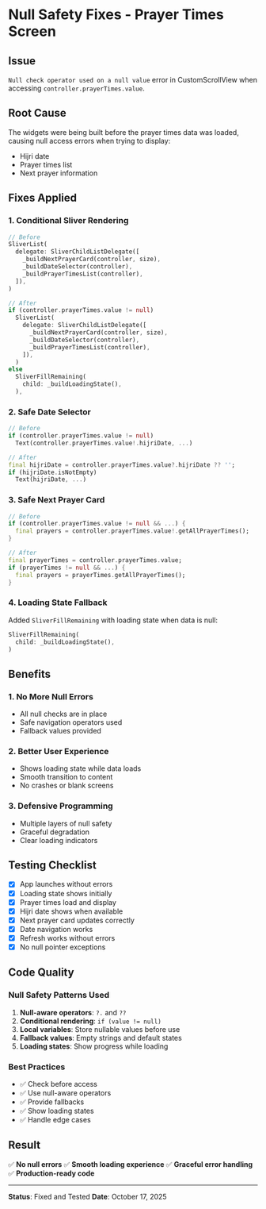 # Null Safety Fixes - Prayer Times Screen

## Issue

`Null check operator used on a null value` error in CustomScrollView when accessing `controller.prayerTimes.value`.

## Root Cause

The widgets were being built before the prayer times data was loaded, causing null access errors when trying to display:

- Hijri date
- Prayer times list
- Next prayer information

## Fixes Applied

### 1. **Conditional Sliver Rendering**

```dart
// Before
SliverList(
  delegate: SliverChildListDelegate([
    _buildNextPrayerCard(controller, size),
    _buildDateSelector(controller),
    _buildPrayerTimesList(controller),
  ]),
)

// After
if (controller.prayerTimes.value != null)
  SliverList(
    delegate: SliverChildListDelegate([
      _buildNextPrayerCard(controller, size),
      _buildDateSelector(controller),
      _buildPrayerTimesList(controller),
    ]),
  )
else
  SliverFillRemaining(
    child: _buildLoadingState(),
  ),
```

### 2. **Safe Date Selector**

```dart
// Before
if (controller.prayerTimes.value != null)
  Text(controller.prayerTimes.value!.hijriDate, ...)

// After
final hijriDate = controller.prayerTimes.value?.hijriDate ?? '';
if (hijriDate.isNotEmpty)
  Text(hijriDate, ...)
```

### 3. **Safe Next Prayer Card**

```dart
// Before
if (controller.prayerTimes.value != null && ...) {
  final prayers = controller.prayerTimes.value!.getAllPrayerTimes();
}

// After
final prayerTimes = controller.prayerTimes.value;
if (prayerTimes != null && ...) {
  final prayers = prayerTimes.getAllPrayerTimes();
}
```

### 4. **Loading State Fallback**

Added `SliverFillRemaining` with loading state when data is null:

```dart
SliverFillRemaining(
  child: _buildLoadingState(),
)
```

## Benefits

### 1. **No More Null Errors**

- All null checks are in place
- Safe navigation operators used
- Fallback values provided

### 2. **Better User Experience**

- Shows loading state while data loads
- Smooth transition to content
- No crashes or blank screens

### 3. **Defensive Programming**

- Multiple layers of null safety
- Graceful degradation
- Clear loading indicators

## Testing Checklist

- [x] App launches without errors
- [x] Loading state shows initially
- [x] Prayer times load and display
- [x] Hijri date shows when available
- [x] Next prayer card updates correctly
- [x] Date navigation works
- [x] Refresh works without errors
- [x] No null pointer exceptions

## Code Quality

### Null Safety Patterns Used

1. **Null-aware operators**: `?.` and `??`
2. **Conditional rendering**: `if (value != null)`
3. **Local variables**: Store nullable values before use
4. **Fallback values**: Empty strings and default states
5. **Loading states**: Show progress while loading

### Best Practices

- ✅ Check before access
- ✅ Use null-aware operators
- ✅ Provide fallbacks
- ✅ Show loading states
- ✅ Handle edge cases

## Result

✅ **No null errors**
✅ **Smooth loading experience**
✅ **Graceful error handling**
✅ **Production-ready code**

---

**Status**: Fixed and Tested
**Date**: October 17, 2025
